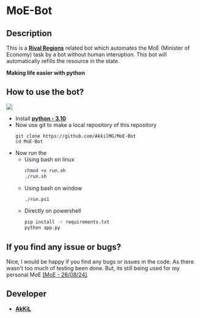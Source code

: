 # MoE-Bot

## Description

This is a **[Rival Regions](https://rivalregions.com)** related bot which automates the MoE (Minister of Economy) task by a bot without human interuption. This bot will automatically refills the resource in the state. 

**Making life easier with python**

## How to use the bot?

<div style="align: center;">
    <a href="https://www.youtube.com/watch?v=_WwilnJU_JM">
        <img src="http://i.ytimg.com/vi/_WwilnJU_JM/hqdefault.jpg"</img>
    </a>
</div>

- Install **[python - 3.10](https://www.python.org/downloads/release/python-31010/)** 
- Now use git to make a local repository of this repository
    ```git
    git clone https://github.com/AkkilMG/MoE-Bot
    cd MoE-Bot
    ```
- Now run the 
    - Using bash on linux
        ```bash
        chmod +x run.sh
        ./run.sh
        ```
    - Using bash on window
        ```bash
        ./run.ps1
        ```
    - Directly on powershell
        ```cmd
        pip install -r requirements.txt
        python app.py
        ```

## If you find any issue or bugs?

Nice, I would be happy if you find any bugs or issues in the code. As there wasn't too much of testing been done. But, its still being used for my personal MoE [[MoE - 26/08/24]](https://rivalregions.com/#slide/profile/2001627254).

## Developer

- **[AkKiL](https://github.com/AkKiLMG)**
